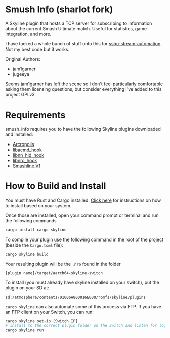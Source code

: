 # Smush Info (sharlot fork)

A Skyline plugin that hosts a TCP server for subscribing to information about the current Smash Ultimate match. Useful for statistics, game integration, and more.

I have tacked a whole bunch of stuff onto this for [ssbu-stream-automation](https://github.com/sticks-stuff/ssbu-stream-automation). Not my best code but it works.

Original Authors:
* jam1garner
* jugeeya

Seems jam1garner has left the scene so I don't feel particularly comfortable asking them licensing questions, but consider everything I've added to this project GPLv3

# Requirements
smush_info requires you to have the following Skyline plugins downloaded and installed:
- [Arcropolis](https://github.com/Raytwo/ARCropolis/releases)
- [libacmd_hook](https://github.com/ultimate-research/acmd_hook/releases)
- [libnn_hid_hook](https://github.com/jugeeya/nn-hid-hook)
- [libnro_hook](https://github.com/ultimate-research/nro-hook-plugin/releases)
- [Smashline V1](https://github.com/blu-dev/smashline_hook/releases)

# How to Build and Install
You must have Rust and Cargo installed. [Click here](https://www.rust-lang.org/tools/install) for instructions on how to install based on your system.

Once those are installed, open your command prompt or terminal and run the following commands
```sh
cargo install cargo-skyline
```

To compile your plugin use the following command in the root of the project (beside the `Cargo.toml` file):
```sh
cargo skyline build
```
Your resulting plugin will be the `.nro` found in the folder
```
[plugin name]/target/aarch64-skyline-switch
```
To install (you must already have skyline installed on your switch), put the plugin on your SD at:
```
sd:/atmosphere/contents/01006A800016E000/romfs/skyline/plugins
```

`cargo skyline` can also automate some of this process via FTP. If you have an FTP client on your Switch, you can run:
```sh
cargo skyline set-ip [Switch IP]
# install to the correct plugin folder on the Switch and listen for logs
cargo skyline run 
```
